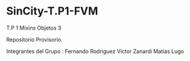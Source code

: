 # SinCity-T.P1-FVM
T.P 1 Mixins Objetos 3

Repositorio Provisorio.

Integrantes del Grupo : Fernando Rodriguez
			Victor Zanardi
			Matías Lugo
			